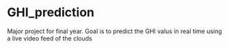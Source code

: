 # GHI_prediction
Major project for final year. Goal is to predict the GHI valus in real time using a live video feed of the clouds
